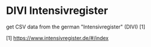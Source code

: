 # DIVI Intensivregister
get CSV data from the german "Intensivregister" (DIVI) [1]

[1] https://www.intensivregister.de/#/index